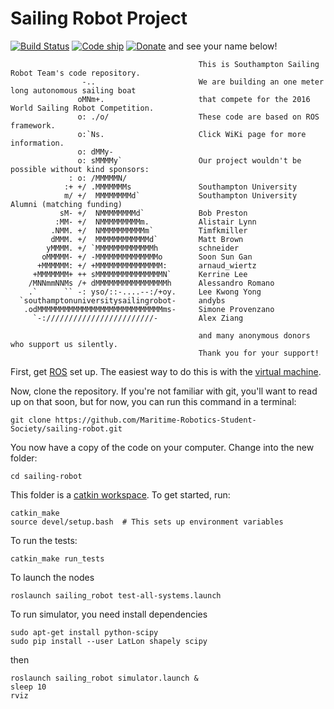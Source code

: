 # Sailing Robot Project
[![Build Status](https://travis-ci.org/Maritime-Robotics-Student-Society/sailing-robot.svg?branch=master)](https://travis-ci.org/Maritime-Robotics-Student-Society/sailing-robot) 
[![Code ship](https://codeship.com/projects/c7f9b0a0-ab07-0133-6c63-4a9cc2c4d260/status?branch=master)]()
[![Donate](https://img.shields.io/badge/Donate-PayPal-green.svg)](https://www.paypal.com/cgi-bin/webscr?cmd=_s-xclick&hosted_button_id=TUL52K7SWV2GL) and see your name below!

```
                                          This is Southampton Sailing Robot Team's code repository.
                -..                       We are building an one meter long autonomous sailing boat  
               oMNm+.                     that compete for the 2016 World Sailing Robot Competition.
               o: ./o/                    These code are based on ROS framework. 
               o:`Ns.                     Click WiKi page for more information. 
               o: dMMy-                   
               o: sMMMMy`                 Our project wouldn't be possible without kind sponsors: 
             : o: /MMMMMN/               
            :+ +/ .MMMMMMMs               Southampton University 
            m/ +/  MMMMMMMMd`             Southampton University Alumni (matching funding)
           sM- +/  NMMMMMMMMd`            Bob Preston
          :MM- +/  NMMMMMMMMMm.           Alistair Lynn
         .NMM. +/  NMMMMMMMMMMm`          Timfkmiller
         dMMM. +/  MMMMMMMMMMMMd`         Matt Brown
        yMMMM. +/ `MMMMMMMMMMMMMh         schneider
       oMMMMM- +/ -MMMMMMMMMMMMMMo        Soon Sun Gan
      +MMMMMM: +/ +MMMMMMMMMMMMMMM:       arnaud_wiertz
     +MMMMMMM+ ++ sMMMMMMMMMMMMMMMN`      Kerrine Lee
    /MNNmmNNMs /+ dMMMMMMMMMMMMMMMMh      Alessandro Romano
    .`      `` -: yso/::-....--:/+oy.     Lee Kwong Yong
  `southamptonuniversitysailingrobot-     andybs
   .odMMMMMMMMMMMMMMMMMMMMMMMMMMMMms-     Simone Provenzano
     `-:////////////////////////-         Alex Ziang 
                                          
                                          and many anonymous donors who support us silently.
                                          Thank you for your support!
```
First, get [ROS](http://www.ros.org/) set up. The easiest way to do this is with the [virtual machine](https://github.com/Maritime-Robotics-Student-Society/sailing-robot/wiki/Virtual-Machine-for-Windows-Mac-users).

Now, clone the repository. If you're not familiar with git, you'll want to read up on that soon, but for now, you can run this command in a terminal:

    git clone https://github.com/Maritime-Robotics-Student-Society/sailing-robot.git

You now have a copy of the code on your computer. Change into the new folder:

    cd sailing-robot

This folder is a [catkin workspace](http://wiki.ros.org/catkin/workspaces). To get started, run:

    catkin_make
    source devel/setup.bash  # This sets up environment variables

To run the tests:

    catkin_make run_tests

To launch the nodes

    roslaunch sailing_robot test-all-systems.launch

To run simulator, you need install dependencies
    
    sudo apt-get install python-scipy 
    sudo pip install --user LatLon shapely scipy
    
then 

    roslaunch sailing_robot simulator.launch &
    sleep 10
    rviz
    

